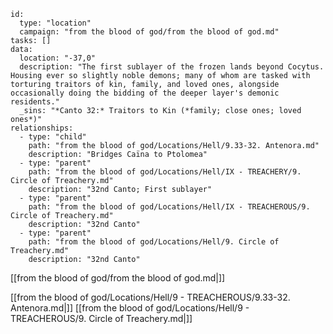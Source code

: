 
```RpgManager4
id: 
  type: "location"
  campaign: "from the blood of god/from the blood of god.md"
tasks: []
data: 
  location: "-37,0"
  description: "The first sublayer of the frozen lands beyond Cocytus. Housing ever so slightly noble demons; many of whom are tasked with torturing traitors of kin, family, and loved ones, alongside occasionally doing the bidding of the deeper layer's demonic residents."
  _sins: "*Canto 32:* Traitors to Kin (*family; close ones; loved ones*)"
relationships: 
  - type: "child"
    path: "from the blood of god/Locations/Hell/9.33-32. Antenora.md"
    description: "Bridges Caïna to Ptolomea"
  - type: "parent"
    path: "from the blood of god/Locations/Hell/IX - TREACHERY/9. Circle of Treachery.md"
    description: "32nd Canto; First sublayer"
  - type: "parent"
    path: "from the blood of god/Locations/Hell/IX - TREACHEROUS/9. Circle of Treachery.md"
    description: "32nd Canto"
  - type: "parent"
    path: "from the blood of god/Locations/Hell/9. Circle of Treachery.md"
    description: "32nd Canto"
```

[[from the blood of god/from the blood of god.md|]]

[[from the blood of god/Locations/Hell/9 - TREACHEROUS/9.33-32. Antenora.md|]]
[[from the blood of god/Locations/Hell/9 - TREACHEROUS/9. Circle of Treachery.md|]]